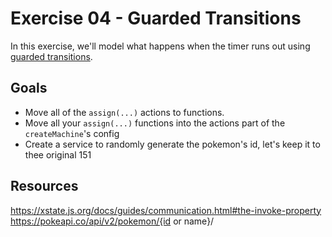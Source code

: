 # Exercise 04 - Guarded Transitions

In this exercise, we'll model what happens when the timer runs out using [guarded transitions](https://xstate.js.org/docs/guides/guards.html).

## Goals

- Move all of the `assign(...)` actions to functions.
- Move all your `assign(...)` functions into the actions part of the `createMachine`'s config
- Create a service to randomly generate the pokemon's id, let's keep it to thee original 151

## Resources

https://xstate.js.org/docs/guides/communication.html#the-invoke-property
https://pokeapi.co/api/v2/pokemon/{id or name}/
